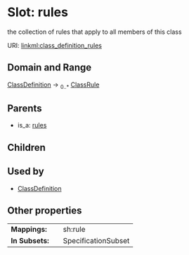 
# Slot: rules

the collection of rules that apply to all members of this class

URI: [linkml:class_definition_rules](https://w3id.org/linkml/class_definition_rules)


## Domain and Range

[ClassDefinition](ClassDefinition.md) &#8594;  <sub>0..\*</sub> [ClassRule](ClassRule.md)

## Parents

 *  is_a: [rules](rules.md)

## Children


## Used by

 * [ClassDefinition](ClassDefinition.md)

## Other properties

|  |  |  |
| --- | --- | --- |
| **Mappings:** | | sh:rule |
| **In Subsets:** | | SpecificationSubset |
